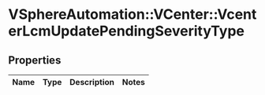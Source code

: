 # VSphereAutomation::VCenter::VcenterLcmUpdatePendingSeverityType

## Properties
Name | Type | Description | Notes
------------ | ------------- | ------------- | -------------


